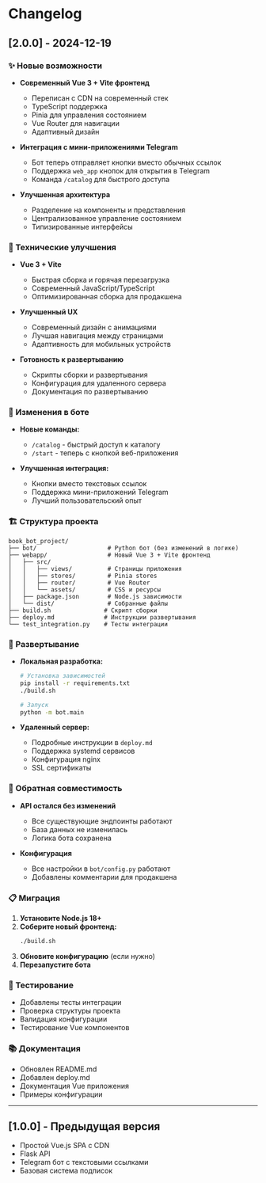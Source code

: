 # Changelog

## [2.0.0] - 2024-12-19

### ✨ Новые возможности

- **Современный Vue 3 + Vite фронтенд**

  - Переписан с CDN на современный стек
  - TypeScript поддержка
  - Pinia для управления состоянием
  - Vue Router для навигации
  - Адаптивный дизайн

- **Интеграция с мини-приложениями Telegram**

  - Бот теперь отправляет кнопки вместо обычных ссылок
  - Поддержка `web_app` кнопок для открытия в Telegram
  - Команда `/catalog` для быстрого доступа

- **Улучшенная архитектура**
  - Разделение на компоненты и представления
  - Централизованное управление состоянием
  - Типизированные интерфейсы

### 🔧 Технические улучшения

- **Vue 3 + Vite**

  - Быстрая сборка и горячая перезагрузка
  - Современный JavaScript/TypeScript
  - Оптимизированная сборка для продакшена

- **Улучшенный UX**

  - Современный дизайн с анимациями
  - Лучшая навигация между страницами
  - Адаптивность для мобильных устройств

- **Готовность к развертыванию**
  - Скрипты сборки и развертывания
  - Конфигурация для удаленного сервера
  - Документация по развертыванию

### 📱 Изменения в боте

- **Новые команды:**

  - `/catalog` - быстрый доступ к каталогу
  - `/start` - теперь с кнопкой веб-приложения

- **Улучшенная интеграция:**
  - Кнопки вместо текстовых ссылок
  - Поддержка мини-приложений Telegram
  - Лучший пользовательский опыт

### 🏗️ Структура проекта

```
book_bot_project/
├── bot/                    # Python бот (без изменений в логике)
├── webapp/                 # Новый Vue 3 + Vite фронтенд
│   ├── src/
│   │   ├── views/          # Страницы приложения
│   │   ├── stores/         # Pinia stores
│   │   ├── router/         # Vue Router
│   │   └── assets/         # CSS и ресурсы
│   ├── package.json        # Node.js зависимости
│   └── dist/               # Собранные файлы
├── build.sh               # Скрипт сборки
├── deploy.md              # Инструкции развертывания
└── test_integration.py    # Тесты интеграции
```

### 🚀 Развертывание

- **Локальная разработка:**

  ```bash
  # Установка зависимостей
  pip install -r requirements.txt
  ./build.sh

  # Запуск
  python -m bot.main
  ```

- **Удаленный сервер:**
  - Подробные инструкции в `deploy.md`
  - Поддержка systemd сервисов
  - Конфигурация nginx
  - SSL сертификаты

### 🔄 Обратная совместимость

- **API остался без изменений**

  - Все существующие эндпоинты работают
  - База данных не изменилась
  - Логика бота сохранена

- **Конфигурация**
  - Все настройки в `bot/config.py` работают
  - Добавлены комментарии для продакшена

### 📋 Миграция

1. **Установите Node.js 18+**
2. **Соберите новый фронтенд:**
   ```bash
   ./build.sh
   ```
3. **Обновите конфигурацию** (если нужно)
4. **Перезапустите бота**

### 🧪 Тестирование

- Добавлены тесты интеграции
- Проверка структуры проекта
- Валидация конфигурации
- Тестирование Vue компонентов

### 📚 Документация

- Обновлен README.md
- Добавлен deploy.md
- Документация Vue приложения
- Примеры конфигурации

---

## [1.0.0] - Предыдущая версия

- Простой Vue.js SPA с CDN
- Flask API
- Telegram бот с текстовыми ссылками
- Базовая система подписок
